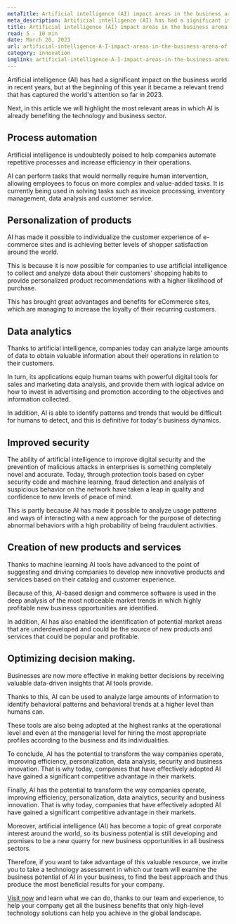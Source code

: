 ```yaml
---
metaTitle: Artificial intelligence (AI) impact areas in the business arena of 2023
meta_description: Artificial intelligence (AI) has had a significant impact on the business world in recent years, but at the beginning of this year it became a relevant trend that has captured the world's attention so far in 2023
title: Artificial intelligence (AI) impact areas in the business arena of 2023
read: 5 - 10 min
date: March 20, 2023
url: artificial-intelligence-A-I-impact-areas-in-the-business-arena-of-2023
category: innovation
imglink: artificial-intelligence-A-I-impact-areas-in-the-business-arena-of-2023.jpg
---
```


Artificial intelligence (AI) has had a significant impact on the business world in recent years, but at the beginning of this year it became a relevant trend that has captured the world's attention so far in 2023.

Next, in this article we will highlight the most relevant areas in which AI is already benefiting the technology and business sector.

## Process automation

Artificial intelligence is undoubtedly poised to help companies automate repetitive processes and increase efficiency in their operations.

AI can perform tasks that would normally require human intervention, allowing employees to focus on more complex and value-added tasks. It is currently being used in solving tasks such as invoice processing, inventory management, data analysis and customer service.

## Personalization of products

AI has made it possible to individualize the customer experience of e-commerce sites and is achieving better levels of shopper satisfaction around the world.

This is because it is now possible for companies to use artificial intelligence to collect and analyze data about their customers' shopping habits to provide personalized product recommendations with a higher likelihood of purchase.

This has brought great advantages and benefits for eCommerce sites, which are managing to increase the loyalty of their recurring customers.

## Data analytics

Thanks to artificial intelligence, companies today can analyze large amounts of data to obtain valuable information about their operations in relation to their customers.

In turn, its applications equip human teams with powerful digital tools for sales and marketing data analysis, and provide them with logical advice on how to invest in advertising and promotion according to the objectives and information collected.

In addition, AI is able to identify patterns and trends that would be difficult for humans to detect, and this is definitive for today's business dynamics.

## Improved security

The ability of artificial intelligence to improve digital security and the prevention of malicious attacks in enterprises is something completely novel and accurate. Today, through protection tools based on cyber security code and machine learning, fraud detection and analysis of suspicious behavior on the network have taken a leap in quality and confidence to new levels of peace of mind.

This is partly because AI has made it possible to analyze usage patterns and ways of interacting with a new approach for the purpose of detecting abnormal behaviors with a high probability of being fraudulent activities.

## Creation of new products and services

Thanks to machine learning AI tools have advanced to the point of suggesting and driving companies to develop new innovative products and services based on their catalog and customer experience.

Because of this, AI-based design and commerce software is used in the deep analysis of the most noticeable market trends in which highly profitable new business opportunities are identified.

In addition, AI has also enabled the identification of potential market areas that are underdeveloped and could be the source of new products and services that could be popular and profitable.

## Optimizing decision making.

Businesses are now more effective in making better decisions by receiving valuable data-driven insights that AI tools provide.

Thanks to this, AI can be used to analyze large amounts of information to identify behavioral patterns and behavioral trends at a higher level than humans can.

These tools are also being adopted at the highest ranks at the operational level and even at the managerial level for hiring the most appropriate profiles according to the business and its individualities.

To conclude, AI has the potential to transform the way companies operate, improving efficiency, personalization, data analysis, security and business innovation. That is why today, companies that have effectively adopted AI have gained a significant competitive advantage in their markets.

Finally, AI has the potential to transform the way companies operate, improving efficiency, personalization, data analytics, security and business innovation. That is why today, companies that have effectively adopted AI have gained a significant competitive advantage in their markets.

Moreover, artificial intelligence (AI) has become a topic of great corporate interest around the world, so its business potential is still developing and promises to be a new quarry for new business opportunities in all business sectors.

Therefore, if you want to take advantage of this valuable resource, we invite you to take a technology assessment in which our team will examine the business potential of AI in your business, to find the best approach and thus produce the most beneficial results for your company.

[Visit now](https://www.dreamcodesoft.com/services) and learn what we can do, thanks to our team and experience, to help your company get all the business benefits that only high-level technology solutions can help you achieve in the global landscape.
